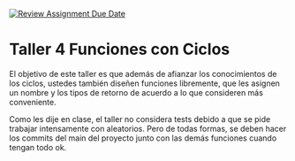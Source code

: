[![Review Assignment Due Date](https://classroom.github.com/assets/deadline-readme-button-22041afd0340ce965d47ae6ef1cefeee28c7c493a6346c4f15d667ab976d596c.svg)](https://classroom.github.com/a/J9_AnTuK)
# Taller 4 Funciones con Ciclos

El objetivo de este taller es que además de afianzar los conocimientos de los ciclos, ustedes también diseñen funciones libremente, que les asignen un nombre y los tipos de retorno de acuerdo a lo que consideren más conveniente. 

Como les dije en clase, el taller no considera tests debido a que se pide trabajar intensamente con aleatorios. Pero de todas formas, se deben hacer los commits del main del proyecto junto con las demás funciones cuando tengan todo ok. 




